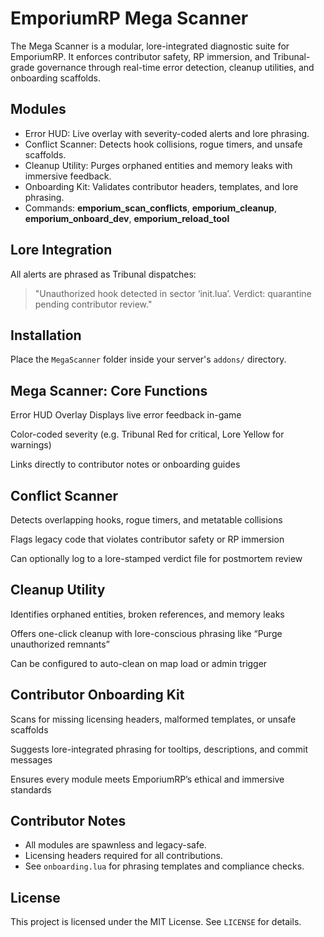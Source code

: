 # EmporiumRP Mega Scanner

The Mega Scanner is a modular, lore-integrated diagnostic suite for EmporiumRP. It enforces contributor safety, RP immersion, and Tribunal-grade governance through real-time error detection, cleanup utilities, and onboarding scaffolds.

## Modules

- Error HUD: Live overlay with severity-coded alerts and lore phrasing.
- Conflict Scanner: Detects hook collisions, rogue timers, and unsafe scaffolds.
- Cleanup Utility: Purges orphaned entities and memory leaks with immersive feedback.
- Onboarding Kit: Validates contributor headers, templates, and lore phrasing.
- Commands: **emporium_scan_conflicts**, **emporium_cleanup**, **emporium_onboard_dev**, **emporium_reload_tool**

## Lore Integration

All alerts are phrased as Tribunal dispatches:
> "Unauthorized hook detected in sector ‘init.lua’. Verdict: quarantine pending contributor review."

## Installation

Place the `MegaScanner` folder inside your server's `addons/` directory.

## Mega Scanner: Core Functions
Error HUD Overlay
Displays live error feedback in-game

Color-coded severity (e.g. Tribunal Red for critical, Lore Yellow for warnings)

Links directly to contributor notes or onboarding guides

## Conflict Scanner
Detects overlapping hooks, rogue timers, and metatable collisions

Flags legacy code that violates contributor safety or RP immersion

Can optionally log to a lore-stamped verdict file for postmortem review

## Cleanup Utility
Identifies orphaned entities, broken references, and memory leaks

Offers one-click cleanup with lore-conscious phrasing like “Purge unauthorized remnants”

Can be configured to auto-clean on map load or admin trigger

## Contributor Onboarding Kit
Scans for missing licensing headers, malformed templates, or unsafe scaffolds

Suggests lore-integrated phrasing for tooltips, descriptions, and commit messages

Ensures every module meets EmporiumRP’s ethical and immersive standards

## Contributor Notes

- All modules are spawnless and legacy-safe.
- Licensing headers required for all contributions.
- See `onboarding.lua` for phrasing templates and compliance checks.

## License

This project is licensed under the MIT License. See `LICENSE` for details.
